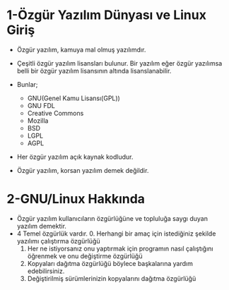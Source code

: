 # 1-Özgür Yazılım Dünyası ve Linux Giriş
- Özgür yazılım, kamuya mal olmuş yazılımdır.
- Çeşitli özgür yazılım lisansları bulunur. Bir yazılım eğer özgür yazılımsa belli bir özgür yazılım lisansının altında lisanslanabilir.
- Bunlar;
  * GNU(Genel Kamu Lisansı(GPL))
  * GNU FDL
  * Creative Commons
  * Mozilla
  * BSD
  * LGPL
  * AGPL

- Her özgür yazılım açık kaynak kodludur.
- Özgür yazılım, korsan yazılım demek değildir.

# 2-GNU/Linux Hakkında
- Özgür yazılım kullanıcıların özgürlüğüne ve topluluğa saygı duyan yazılım demektir.
- 4 Temel özgürlük vardır.
  0. Herhangi bir amaç için istediğiniz şekilde yazılımı çalıştırma özgürlüğü
  1. Her ne istiyorsanız onu yaptırmak için programın nasıl çalıştığını öğrenmek ve onu değiştirme özgürlüğü 
  2. Kopyaları dağıtma özgürlüğü böylece başkalarına yardım edebilirsiniz.
  3. Değiştirilmiş sürümlerinizin kopyalarını dağıtma özgürlüğü